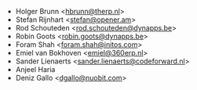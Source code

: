 - Holger Brunn \<<hbrunn@therp.nl>\>
- Stefan Rijnhart \<<stefan@opener.am>\>
- Rod Schouteden \<<rod.schouteden@dynapps.be>\>
- Robin Goots \<<robin.goots@dynapps.be>\>
- Foram Shah \<<foram.shah@initos.com>\>
- Emiel van Bokhoven \<<emiel@360erp.nl>\>
- Sander Lienaerts \<<sander.lienaerts@codeforward.nl>\>
- Anjeel Haria
- Deniz Gallo \<<dgallo@nuobit.com>\>

